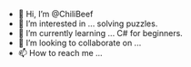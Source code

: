 - 👋 Hi, I’m @ChiliBeef
- 👀 I’m interested in ... solving puzzles.
- 🌱 I’m currently learning ... C# for beginners.
- 💞️ I’m looking to collaborate on ...
- 📫 How to reach me ...

<!---
ChiliBeef/ChiliBeef is a ✨ special ✨ repository because its `README.md` (this file) appears on your GitHub profile.
You can click the Preview link to take a look at your changes.
--->
